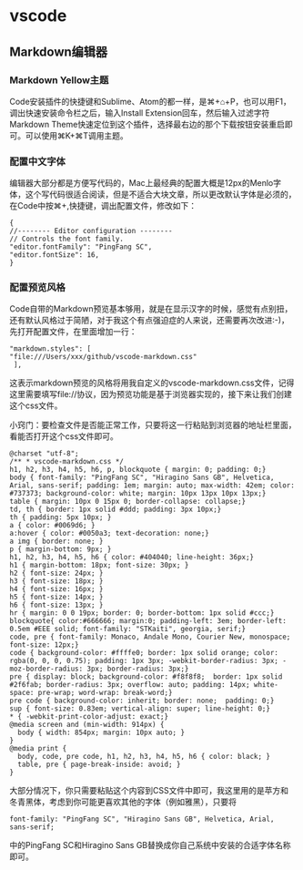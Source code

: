 # vscode

## Markdown编辑器
### Markdown Yellow主题

Code安装插件的快捷键和Sublime、Atom的都一样，是⌘+⌂+P，也可以用F1，调出快速安装命令栏之后，输入Install Extension回车，然后输入过滤字符Markdown Theme快速定位到这个插件，选择最右边的那个下载按钮安装重启即可。可以使用⌘K+⌘T调用主题。

### 配置中文字体

编辑器大部分都是方便写代码的，Mac上最经典的配置大概是12px的Menlo字体，这个写代码很适合阅读，但是不适合大块文章，所以更改默认字体是必须的，在Code中按⌘+,快捷键，调出配置文件，修改如下：
```
{ 
//-------- Editor configuration -------- 
// Controls the font family.  
"editor.fontFamily": "PingFang SC",
"editor.fontSize": 16,
}
```

### 配置预览风格

Code自带的Markdown预览基本够用，就是在显示汉字的时候，感觉有点别扭，还有默认风格过于简陋，对于我这个有点强迫症的人来说，还需要再次改进:-)，先打开配置文件，在里面增加一行：

```
"markdown.styles": [ 
"file:///Users/xxx/github/vscode-markdown.css"
 ],
 ```

这表示markdown预览的风格将用我自定义的vscode-markdown.css文件，记得这里需要填写file://协议，因为预览功能是基于浏览器实现的，接下来让我们创建这个css文件。

小窍门：要检查文件是否能正常工作，只要将这一行粘贴到浏览器的地址栏里面，看能否打开这个css文件即可。

```
@charset "utf-8";
/** * vscode-markdown.css */
h1, h2, h3, h4, h5, h6, p, blockquote { margin: 0; padding: 0;}
body { font-family: "PingFang SC", "Hiragino Sans GB", Helvetica, Arial, sans-serif; padding: 1em; margin: auto; max-width: 42em; color: #737373; background-color: white; margin: 10px 13px 10px 13px;}
table { margin: 10px 0 15px 0; border-collapse: collapse;}
td, th { border: 1px solid #ddd; padding: 3px 10px;}
th { padding: 5px 10px; }
a { color: #0069d6; }
a:hover { color: #0050a3; text-decoration: none;}
a img { border: none; }
p { margin-bottom: 9px; }
h1, h2, h3, h4, h5, h6 { color: #404040; line-height: 36px;}
h1 { margin-bottom: 18px; font-size: 30px; }
h2 { font-size: 24px; }
h3 { font-size: 18px; }
h4 { font-size: 16px; }
h5 { font-size: 14px; }
h6 { font-size: 13px; }
hr { margin: 0 0 19px; border: 0; border-bottom: 1px solid #ccc;}
blockquote{ color:#666666; margin:0; padding-left: 3em; border-left: 0.5em #EEE solid; font-family: "STKaiti", georgia, serif;}
code, pre { font-family: Monaco, Andale Mono, Courier New, monospace; font-size: 12px;}
code { background-color: #ffffe0; border: 1px solid orange; color: rgba(0, 0, 0, 0.75); padding: 1px 3px; -webkit-border-radius: 3px; -moz-border-radius: 3px; border-radius: 3px;}
pre { display: block; background-color: #f8f8f8;  border: 1px solid #2f6fab; border-radius: 3px; overflow: auto; padding: 14px; white-space: pre-wrap; word-wrap: break-word;}
pre code { background-color: inherit; border: none;  padding: 0;}
sup { font-size: 0.83em; vertical-align: super; line-height: 0;}
* { -webkit-print-color-adjust: exact;}
@media screen and (min-width: 914px) { 
  body { width: 854px; margin: 10px auto; }
}
@media print { 
  body, code, pre code, h1, h2, h3, h4, h5, h6 { color: black; } 
  table, pre { page-break-inside: avoid; }
}

```
大部分情况下，你只需要粘贴这个内容到CSS文件中即可，我这里用的是苹方和冬青黑体，考虑到你可能更喜欢其他的字体（例如雅黑），只要将

`font-family: "PingFang SC", "Hiragino Sans GB", Helvetica, Arial, sans-serif;`

中的PingFang SC和Hiragino Sans GB替换成你自己系统中安装的合适字体名称即可。